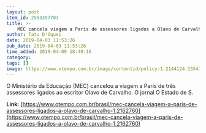 ```yaml
---
layout: post
item_id: 2553397703
title: >-
    MEC cancela viagem a Paris de assessores ligados a Olavo de Carvalho
author: Tatu D'Oquei
date: 2019-04-03 11:53:26
pub_date: 2019-04-03 11:53:26
time_added: 2019-04-09 18:49:16
category: 
tags: []
image: https://www.otempo.com.br/image/contentid/policy:1.2144124:1554303172/Capturar.JPG?f=3x2&w=620&$p$f$w=2000ec9
---
```


O Ministério da Educação (MEC) cancelou a viagem a Paris de três assessores ligados ao escritor Olavo de Carvalho. O jornal O Estado de S.

**Link:** [https://www.otempo.com.br/brasil/mec-cancela-viagem-a-paris-de-assessores-ligados-a-olavo-de-carvalho-1.2162760](https://www.otempo.com.br/brasil/mec-cancela-viagem-a-paris-de-assessores-ligados-a-olavo-de-carvalho-1.2162760)

